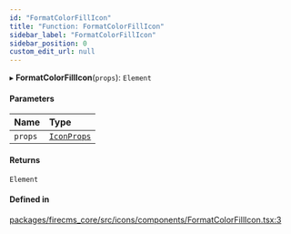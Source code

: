 ```yaml
---
id: "FormatColorFillIcon"
title: "Function: FormatColorFillIcon"
sidebar_label: "FormatColorFillIcon"
sidebar_position: 0
custom_edit_url: null
---
```


▸ **FormatColorFillIcon**(`props`): `Element`

#### Parameters

| Name | Type |
| :------ | :------ |
| `props` | [`IconProps`](../types/IconProps.md) |

#### Returns

`Element`

#### Defined in

[packages/firecms_core/src/icons/components/FormatColorFillIcon.tsx:3](https://github.com/FireCMSco/firecms/blob/d45f3739/packages/firecms_core/src/icons/components/FormatColorFillIcon.tsx#L3)
